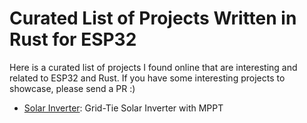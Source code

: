 # Curated List of Projects Written in Rust for ESP32

Here is a curated list of projects I found online that are interesting and related to ESP32 and Rust.  If you have some interesting projects to showcase, please send a PR :)

- [Solar Inverter](https://github.com/Orange-Murker/solar_inverter): Grid-Tie Solar Inverter with MPPT



